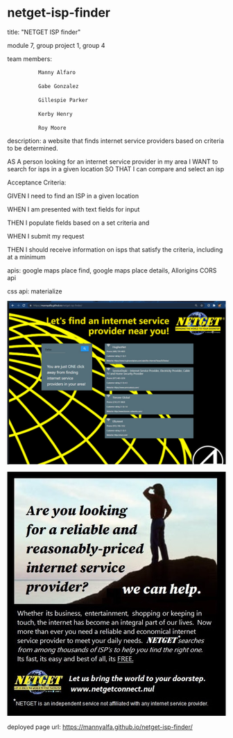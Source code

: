  # netget-isp-finder

title: "NETGET ISP finder"

module 7, group project 1, group 4

team members: 

              Manny Alfaro

              Gabe Gonzalez

              Gillespie Parker

              Kerby Henry

              Roy Moore


description: a website that finds internet service providers based on criteria to be determined. 

AS A person looking for an internet service provider in my area
I WANT to search for isps in a given location
SO THAT I can compare and select an isp

Acceptance Criteria:

GIVEN I need to find an ISP in a given location

WHEN I am presented with text fields for input

THEN I populate fields based on a set criteria and

WHEN I submit my request

THEN I should receive information on isps that satisfy the criteria, including at a minimum



apis: google maps  place find, google maps place details, Allorigins CORS api

css api: materialize

![screenshot](https://github.com/Mannyalfa/netget-isp-finder/blob/main/assets/images/screenshot.jpg)

![screenshot](https://github.com/Mannyalfa/netget-isp-finder/blob/main/assets/images/netgetad.jpg)

deployed page url: https://mannyalfa.github.io/netget-isp-finder/

